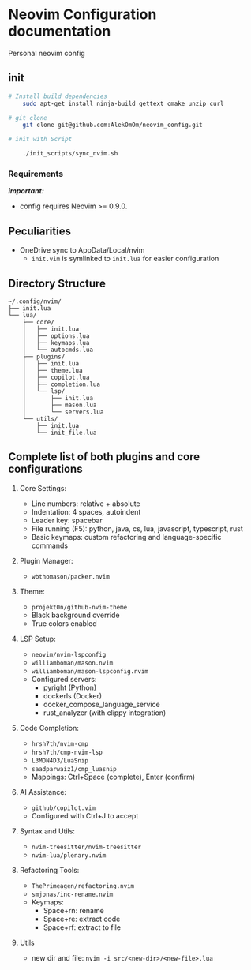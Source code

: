 # Neovim Configuration documentation

Personal neovim config


## init 
```bash
# Install build dependencies
    sudo apt-get install ninja-build gettext cmake unzip curl

# git clone 
    git clone git@github.com:AlekOmOm/neovim_config.git

# init with Script

    ./init_scripts/sync_nvim.sh
```

### Requirements

***important:*** 

- config requires Neovim >= 0.9.0. 


## Peculiarities
- OneDrive sync to AppData/Local/nvim
    - `init.vim` is symlinked to `init.lua` for easier configuration

## Directory Structure
```
~/.config/nvim/
├── init.lua
└── lua/
    ├── core/
    │   ├── init.lua
    │   ├── options.lua
    │   ├── keymaps.lua
    │   └── autocmds.lua
    ├── plugins/
    │   ├── init.lua
    │   ├── theme.lua
    │   ├── copilot.lua
    │   ├── completion.lua
    │   └── lsp/
    │       ├── init.lua
    │       ├── mason.lua
    │       └── servers.lua
    └── utils/  
        ├── init.lua
        └── init_file.lua
```

## Complete list of both plugins and core configurations

1. Core Settings:
   - Line numbers: relative + absolute
   - Indentation: 4 spaces, autoindent
   - Leader key: spacebar
   - File running (F5): python, java, cs, lua, javascript, typescript, rust
   - Basic keymaps: custom refactoring and language-specific commands

2. Plugin Manager:
   - `wbthomason/packer.nvim`

3. Theme:
   - `projekt0n/github-nvim-theme`
   - Black background override
   - True colors enabled

4. LSP Setup:
   - `neovim/nvim-lspconfig`
   - `williamboman/mason.nvim`
   - `williamboman/mason-lspconfig.nvim`
   - Configured servers:
     - pyright (Python)
     - dockerls (Docker)
     - docker_compose_language_service
     - rust_analyzer (with clippy integration)

5. Code Completion:
   - `hrsh7th/nvim-cmp`
   - `hrsh7th/cmp-nvim-lsp`
   - `L3MON4D3/LuaSnip`
   - `saadparwaiz1/cmp_luasnip`
   - Mappings: Ctrl+Space (complete), Enter (confirm)

6. AI Assistance:
   - `github/copilot.vim`
   - Configured with Ctrl+J to accept

7. Syntax and Utils:
   - `nvim-treesitter/nvim-treesitter`
   - `nvim-lua/plenary.nvim`

8. Refactoring Tools:
   - `ThePrimeagen/refactoring.nvim`
   - `smjonas/inc-rename.nvim`
   - Keymaps:
     - Space+rn: rename
     - Space+re: extract code
     - Space+rf: extract to file

9. Utils 
    - new dir and file: `nvim -i src/<new-dir>/<new-file>.lua`

